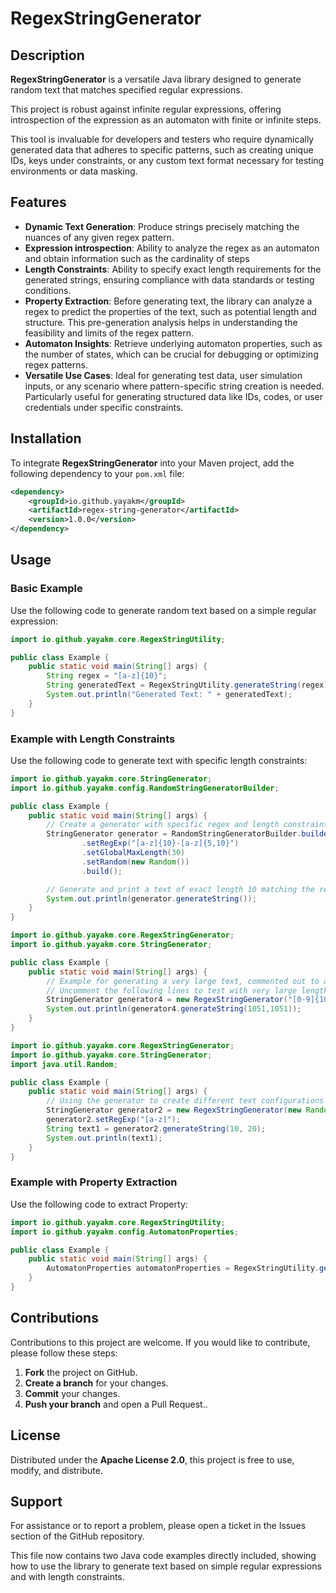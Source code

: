 # RegexStringGenerator

## Description

**RegexStringGenerator** is a versatile Java library designed to generate random text that matches specified regular expressions. 

This project is robust against infinite regular expressions, offering introspection of the expression as an automaton with finite or infinite steps.

This tool is invaluable for developers and testers who require dynamically generated data that adheres to specific patterns, such as creating unique IDs, keys under constraints, or any custom text format necessary for testing environments or data masking.

## Features

- **Dynamic Text Generation**: Produce strings precisely matching the nuances of any given regex pattern.
- **Expression introspection**: Ability to analyze the regex as an automaton and obtain information such as the cardinality of steps 
- **Length Constraints**: Ability to specify exact length requirements for the generated strings, ensuring compliance with data standards or testing conditions.
- **Property Extraction**: Before generating text, the library can analyze a regex to predict the properties of the text, such as potential length and structure. This pre-generation analysis helps in understanding the feasibility and limits of the regex pattern.
- **Automaton Insights**: Retrieve underlying automaton properties, such as the number of states, which can be crucial for debugging or optimizing regex patterns.
- **Versatile Use Cases**: Ideal for generating test data, user simulation inputs, or any scenario where pattern-specific string creation is needed. Particularly useful for generating structured data like IDs, codes, or user credentials under specific constraints.

## Installation

To integrate **RegexStringGenerator** into your Maven project, add the following dependency to your `pom.xml` file:
```xml
<dependency>
    <groupId>io.github.yayakm</groupId>
    <artifactId>regex-string-generator</artifactId>
    <version>1.0.0</version>
</dependency>
```

## Usage

### Basic Example


Use the following code to generate random text based on a simple regular expression:

```java
import io.github.yayakm.core.RegexStringUtility;

public class Example {
    public static void main(String[] args) {
        String regex = "[a-z]{10}";
        String generatedText = RegexStringUtility.generateString(regex);
        System.out.println("Generated Text: " + generatedText);
    }
}
```

### Example with Length Constraints

Use the following code to generate text with specific length constraints:

```java
import io.github.yayakm.core.StringGenerator;
import io.github.yayakm.config.RandomStringGeneratorBuilder;

public class Example {
    public static void main(String[] args) {
        // Create a generator with specific regex and length constraints using a builder pattern.
        StringGenerator generator = RandomStringGeneratorBuilder.builder()
                .setRegExp("[a-z]{10}-[a-z]{5,10}")
                .setGlobalMaxLength(30)
                .setRandom(new Random())
                .build();

        // Generate and print a text of exact length 10 matching the regex "[a-z]{10}".
        System.out.println(generator.generateString());
    }
}
```

```java
import io.github.yayakm.core.RegexStringGenerator;
import io.github.yayakm.core.StringGenerator;

public class Example {
    public static void main(String[] args) {
        // Example for generating a very large text, commented out to avoid execution delays or memory issues.
        // Uncomment the following lines to test with very large lengths.
        StringGenerator generator4 = new RegexStringGenerator("[0-9]{1000}-[0-9]{50,100}");
        System.out.println(generator4.generateString(1051,1051));
    }
}
```

```java
import io.github.yayakm.core.RegexStringGenerator;
import io.github.yayakm.core.StringGenerator;
import java.util.Random;

public class Example {
    public static void main(String[] args) {
        // Using the generator to create different text configurations and generate outputs.
        StringGenerator generator2 = new RegexStringGenerator(new Random());
        generator2.setRegExp("[a-z]");
        String text1 = generator2.generateString(10, 20);
        System.out.println(text1);
    }
}
```
### Example with Property Extraction

Use the following code to extract Property:

```java
import io.github.yayakm.core.RegexStringUtility;
import io.github.yayakm.config.AutomatonProperties;

public class Example {
    public static void main(String[] args) {
        AutomatonProperties automatonProperties = RegexStringUtility.getAutomatonProperties("[a-z]{10}-[a-z]{5,10}");
    }
}
```

## Contributions

Contributions to this project are welcome. If you would like to contribute, please follow these steps:

1. **Fork** the project on GitHub.
2. **Create a branch** for your changes.
3. **Commit** your changes.
4. **Push your branch** and open a Pull Request..

## License

Distributed under the **Apache License 2.0**, this project is free to use, modify, and distribute.

## Support

For assistance or to report a problem, please open a ticket in the Issues section of the GitHub repository.

This file now contains two Java code examples directly included, showing how to use the library to generate text based on simple regular expressions and with length constraints.
